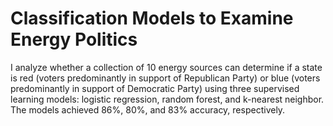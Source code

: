 # Classification Models to Examine Energy Politics                                                                             
I analyze whether a collection of 10 energy sources can determine if a state is red (voters predominantly in support of Republican Party) or blue (voters predominantly in support of Democratic Party) using three supervised learning models: logistic regression, random forest, and k-nearest neighbor. The models achieved 86%, 80%, and 83% accuracy, respectively.
